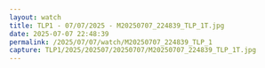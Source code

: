 ```yaml
---
layout: watch
title: TLP1 - 07/07/2025 - M20250707_224839_TLP_1T.jpg
date: 2025-07-07 22:48:39
permalink: /2025/07/07/watch/M20250707_224839_TLP_1
capture: TLP1/2025/202507/20250707/M20250707_224839_TLP_1T.jpg
---
```

